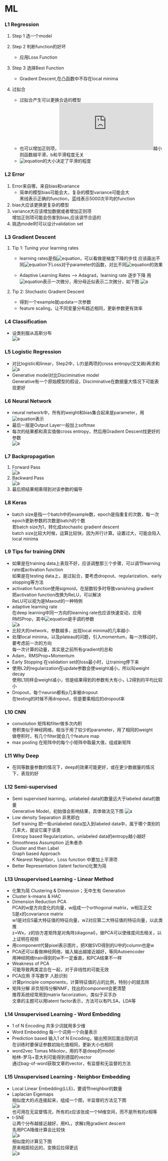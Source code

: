 # ML  
### L1  Regression
1. Step 1 选一个model  
2. Step 2 判断function的好坏   
    - 应用Loss Function  
3. Step 3 选择Best Function  
    - Gradient Descent,在凸函数中不存在local minima  

4. 过拟合  
    - 过拟合产生可以更换合适的模型    
    - 也可以增加正则项，![equation](http://latex.codecogs.com/gif.latex?$W_i$)越小则函数越平滑，b和平滑程度无关
    - ![equation](http://latex.codecogs.com/gif.latex?$\lambda$)的大小决定了平滑的程度  

### L2  Error
1. Error来自哪，来自bias和variance 
    -  简单的模型bias可能会大，复杂的模型variance可能会大  
    黑线表示正确的function，蓝线表示5000次平均的function  
2. bias大应该更换更复杂的模型 
3. variance大应该增加数据或者增加正则项  
    增加正则项可能会伤害到bias,应该调节合适的 
4. 挑选model时可以设计validation set  

### L3 Gradient Descent
1. Tip 1: Tuning your learning rates  

	- learning rates是指![equation](http://latex.codecogs.com/gif.latex?$\eta$)，可以看做是梯度下降的步伐
应该画出不同![equation](http://latex.codecogs.com/gif.latex?$\eta$)下Loss对于parameter的函数，对比不同![equation](http://latex.codecogs.com/gif.latex?$\eta$)的效果  

    - Adaptive Learning Rates --> Adagrad，learning rate 逐步下降 
    用![equation](http://latex.codecogs.com/gif.latex?$g^t$)表示一次微分，用分母近似表示二次微分，如下图
    ![a](http://or2urvelu.bkt.clouddn.com/L3-1.png)  

2. Tip 2: Stochastic Gradient Descent  
    - 得到一个example就updata一次参数  
    - feature scaling，让不同变量分布趋近相同，更新参数更有效率  

### L4 Classification  
- 设类别服从高斯分布  
 ![a](http://or2urvelu.bkt.clouddn.com/L4-1.png) 

### L5 Logistic Regression  
- 对比logistic和linear，Step2中，L(f)是两项的cross entropy(交叉熵)再求和  
![a](http://or2urvelu.bkt.clouddn.com/L5-1.png)  
- Generative model对比Disciminative model  
Generative有一个原始模型的假设，Disciminative在数据量大情况下可能表现更好  

### L6 Neural Network  
- neural network中，所有的weight和bias集合起来是parameter，用![equation](http://latex.codecogs.com/gif.latex?$\theta$)表示
- 最后一层是Output Layer一般加上softmax
- 每次的结果都和真实值做cross entropy，然后用Gradient Descent找更好的参数  
![a](http://or2urvelu.bkt.clouddn.com/L6-01.png)  

### L7 Backpropagation  
1. Forward Pass  
![a](http://or2urvelu.bkt.clouddn.com/L7-1.png)  
2. Backward Pass  
![a](http://or2urvelu.bkt.clouddn.com/L7-2.png)  
3. 最后把结果相乘得到对该参数的偏导 
	
### L8 Keras  
- batch size是指一个batch中的example数，epoch是指重复的次数，每一次epoch更新参数的次数是batch的个数  
若batch size为1，转化成stochastic gradient descent  
batch size比较大时候，运算比较快，因为并行计算。设置过大，可能会陷入local minima  

### L9 Tips for training DNN  
- 如果是在training data上表现不好，应该调整那三个步骤，可以调节learning rate或activation function  
如果是在testing data上，是过拟合，要考虑dropout、regularization、early stopping等方法  
- activation function使用sigmoid，在层数较多时导致vanishing gradient  
把activation function改换为ReLU，可以解决  
ReLU可以视为是Maxout的一种特例
- adaptive learning rate  
在deep learning中同一方向的learning rate也应该快速变动，应用RMSProp，其中![equation](http://latex.codecogs.com/gif.latex?$\alpha$)是手调的参数  
![a](http://or2urvelu.bkt.clouddn.com/L9-1.png)  
- 比较大的network，参数越多，出现local minima的几率越小  
- 处理local minima，以及plateau的问题，引入momentum，每一次移动时，要考虑前一次的方向  
每一次计算的动量，其实是之前所有gradient的总和  
- Adam，RMSProp+Momentum  
- Early Stopping  在validation set的loss最小时，让training停下来  
- 使用L2的regularization在update参数会使weight减小，所以叫weight decay  
使用L1同样会weight减小，但是结果得到的参数有大有小，L2得到的平均比较小  
- Dropout，每个neuron都有p几率被dropout  
在testing的时候不用dropout，但是要乘相应的dropout率

### L10 CNN  
- convolution  矩阵和filter做多次内积  
卷积类似于神经网络，相当于用了较少的parameter，用了相同的weight  
做卷积时，有几个filter就会几个feature map  
- max pooling  在矩阵中的每个小矩阵中取最大值，组成新矩阵  

### L11 Why Deep  
- 在同等数量参数的情况下，deep的效果可能更好，或在更少数据量的情况下，表现的好  

### L12 Semi-supervised  
- Semi supervised learning，unlabeled data的数量远大于labeled data的数量  
Generative Model，初始值会影响结果，具体做法见下图
![a](http://or2urvelu.bkt.clouddn.com/L12-1.png)  
- Low density Separation 非黑即白  
Self training 把一些unlabeled data加入到labeled data中，属于哪个类别的几率大，就设它属于该类  
Entropy based Regularization，unlabeled data的entropy越小越好  
- Smoothness Assumption 近朱者赤  
Cluster and then Label  
Graph based Approach  
K Nearest Neighbor，Loss function 中要加上平滑项  
- Better Representation (latent factors)化繁为简  

### L13 Unsupervised Learning - Linear Method  
- 化繁为简 Clustering & Dimension；无中生有 Generation  
- Cluster k-means & HAC  
- Dimension Reduction   PCA  
PCA的w是方向变化的向量，w组成一个orthogonal matrix，w相互正交  
S是x的covariance matrix  
w1是对应S最大特征值的特征向量，w2对应第二大特征值的特征向量，以此类推  
z=Wx，z的协方差矩阵是对角阵(diagonal)，做PCA可以使维度间去相关，以上证明在视频   
- 用component代替pixel表示图片，把X做SVD得到的U中的column也是w  
- PCA还可以看做神经网络，输入输出越接近越好，等同Autoencoder  
用神经网络train得到的w不一定垂直，和PCA结果不一样  
- Weakness of PCA  
可能导致两类混合在一起，对于非线性的可能无效  
- PCA应用  手写数字 人脸识别  
计算principle components，计算特征值的占的比例，特别小的就去除  
- 矩阵分解
非负矩阵分解NMF，找出的component会更清楚  
推荐系统经常用到matrix facorization，类似于买手办  
文章的主题可以用latent factor表示，方法可以有PLSA，LDA等  


### L14 Unsupervised Learning - Word Embedding  
- 1 of N Encoding 共多少词就用多少维  
- Word Embedding 每一个词用一个向量表示  
- Prediction based 输入1 of N Encoding，输出预测后面出现的词  
在训练时要保证参数初始化值相同，更新大小也相同  
- word2vec Tomas Mikolov，用的不是deep的model  
柏林-罗马+意大利可能得到德国的vector  
通过bag-of-word获取文章的vector，有监督和无监督的方法  

### L15 Unsupervised Learning - Neighbor Embedding  
- Local Linear Embedding(LLE)，要调节neighbor的数量  
- Laplacian Eigemaps  
相似度大的点连接起来，组成一个图，半监督的方法见下图  
![a](http://or2urvelu.bkt.clouddn.com/L15-1.png)  
也可用在无监督情况，所有的z应该张成一个M维空间，而不是所有的z相等  
- t-SNE  
让两个分布越接近越好，用KL，求解z用gradient descent  
先用PCA降维计算会比较快  
![a](http://or2urvelu.bkt.clouddn.com/L15-2.png)  
相似度的计算见下图   
原来相距较远的，变换后拉得更远  
![a](http://or2urvelu.bkt.clouddn.com/L15-3.png)  





